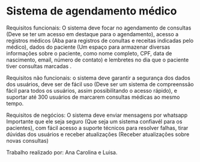 # Sistema de agendamento médico

Requisitos funcionais: O sistema deve focar no agendamento de consultas (Deve se ter um acesso em destaque para o agendamento), acesso a registros médicos (Aba para registros de conultas e receitas indicadas pelo médico), 
dados do paciente (Um espaço para armazenar diversas informações sobre o paciente, como nome completo, CPF,
data de nascimento, email, número de contato) e lembretes no dia que o paciente tiver consultas marcadas .

Requisitos não funcionais: o sistema deve garantir a segurança dos dados dos usuários, deve ser de fácil uso (Deve ser um sistema de compreenssão fácil para todos os usuários, assim possibilitando o acesso rápido), 
e suportar até 300 usuários de marcarem consultas médicas ao mesmo tempo.

Requisitos de negócios: O sistema deve enviar mensagens por whatsapp 
Importante que ele seja seguro (Que seja um sistema confiavél para os pacientes), com fácil acesso a suporte técnicos para resolver falhas, tirar dúvidas dos usuários e receber atualizações (Receber atualizações sobre novas consultas)



Trabalho realizado por: Ana Carolina e Luisa.
